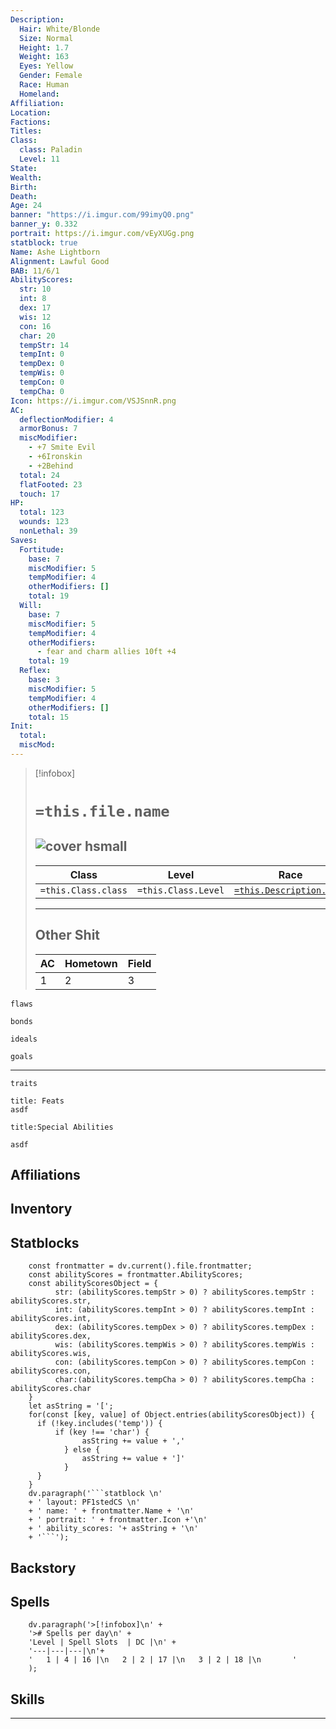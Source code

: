 ```yaml
---
Description:
  Hair: White/Blonde
  Size: Normal
  Height: 1.7
  Weight: 163
  Eyes: Yellow
  Gender: Female
  Race: Human
  Homeland:
Affiliation: 
Location: 
Factions: 
Titles: 
Class:
  class: Paladin
  Level: 11
State: 
Wealth: 
Birth: 
Death: 
Age: 24
banner: "https://i.imgur.com/99imyQ0.png"
banner_y: 0.332
portrait: https://i.imgur.com/vEyXUGg.png
statblock: true
Name: Ashe Lightborn
Alignment: Lawful Good
BAB: 11/6/1
AbilityScores:
  str: 10
  int: 8
  dex: 17
  wis: 12
  con: 16
  char: 20
  tempStr: 14
  tempInt: 0
  tempDex: 0
  tempWis: 0
  tempCon: 0
  tempCha: 0
Icon: https://i.imgur.com/VSJSnnR.png
AC:
  deflectionModifier: 4
  armorBonus: 7
  miscModifier:
    - +7 Smite Evil
    - +6Ironskin
    - +2Behind
  total: 24
  flatFooted: 23
  touch: 17
HP:
  total: 123
  wounds: 123
  nonLethal: 39
Saves:
  Fortitude:
    base: 7
    miscModifier: 5
    tempModifier: 4
    otherModifiers: []
    total: 19
  Will:
    base: 7
    miscModifier: 5
    tempModifier: 4
    otherModifiers:
      - fear and charm allies 10ft +4
    total: 19
  Reflex:
    base: 3
    miscModifier: 5
    tempModifier: 4
    otherModifiers: []
    total: 15
Init:
  total: 
  miscMod:
---
```


>[!infobox]
># `=this.file.name` 
>![cover hsmall](https://i.imgur.com/vEyXUGg.png)
> --- 
>Class | Level  | Race |
> ---|---|---|
> `=this.Class.class`|`=this.Class.Level`| [`=this.Description.Race`](obsidian://adv-uri?vault=Game%20Systems&filepath=Pathfinder%201e%2FCore%20Rule%20Book%2FChapter%201%20-%20Getting%20Started%2F6%20Races%2FHumans.md)
> ---
> ## Other Shit
>  AC | Hometown | Field
>  ---|---|---|
>  1|2|3

```ad-fw
flaws
```

```ad-Bd
bonds
```

```ad-idl
ideals
```

```ad-goals
goals
```
---
```ad-Tr
traits
```

```ad-ft
title: Feats
asdf

```

```ad-sk
title:Special Abilities

asdf
```
## Affiliations

## Inventory

## Statblocks

```dataviewjs
	const frontmatter = dv.current().file.frontmatter;
	const abilityScores = frontmatter.AbilityScores;
	const abilityScoresObject = {
		  str: (abilityScores.tempStr > 0) ? abilityScores.tempStr : abilityScores.str,
		  int: (abilityScores.tempInt > 0) ? abilityScores.tempInt : abilityScores.int,
		  dex: (abilityScores.tempDex > 0) ? abilityScores.tempDex : abilityScores.dex,
		  wis: (abilityScores.tempWis > 0) ? abilityScores.tempWis : abilityScores.wis, 
		  con: (abilityScores.tempCon > 0) ? abilityScores.tempCon : abilityScores.con, 
		  char:(abilityScores.tempCha > 0) ? abilityScores.tempCha : abilityScores.char 
	}
	let asString = '[';
	for(const [key, value] of Object.entries(abilityScoresObject)) {
	  if (!key.includes('temp')) {
		  if (key !== 'char') {
				asString += value + ','
			} else {
				asString += value + ']'
			}
	  }	
	}
	dv.paragraph('```statblock \n' 
	+ ' layout: PF1stedCS \n' 
	+ ' name: ' + frontmatter.Name + '\n'
	+ ' portrait: ' + frontmatter.Icon +'\n'
	+ ' ability_scores: '+ asString + '\n'
	+ '```');
```

## Backstory

## Spells

```dataviewjs
	dv.paragraph('>[!infobox]\n' + 
	'># Spells per day\n' +
	'Level | Spell Slots  | DC |\n' +
	'---|---|---|\n'+
	'   1 | 4 | 16 |\n   2 | 2 | 17 |\n   3 | 2 | 18 |\n       '
	);
```





## Skills


---